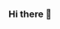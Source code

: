 ### Hi there 👋

<!--
**ChanWoo-Jung/ChanWoo-Jung** is a ✨ _special_ ✨ repository because its `README.md` (this file) appears on your GitHub profile.

Here are some ideas to get you started:

- 🔭 I’m currently studying on Inha Univ
- 🌱 I’m currently learning JAVA and C++;  
<a href="https://developer.oracle.com" target="_blank"><img src="https://img.shields.io/badge/Java-3DDC84?style=flat-square&logo=Java&logoColor=white"/></a>
